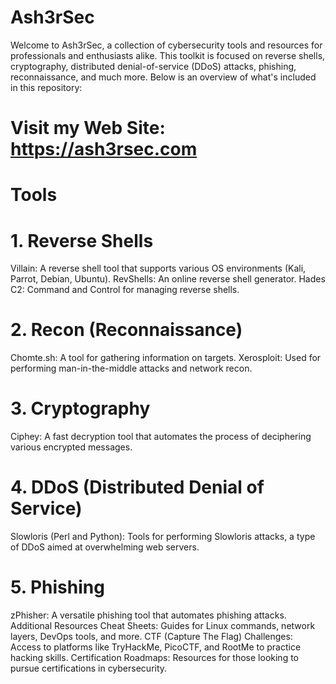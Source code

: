 # Ash3rSec
Welcome to Ash3rSec, a collection of cybersecurity tools and resources for professionals and enthusiasts alike. This toolkit is focused on reverse shells, cryptography, distributed denial-of-service (DDoS) attacks, phishing, reconnaissance, and much more. Below is an overview of what's included in this repository:

# Visit my Web Site: https://ash3rsec.com

# Tools
# 1. Reverse Shells
Villain: A reverse shell tool that supports various OS environments (Kali, Parrot, Debian, Ubuntu).
RevShells: An online reverse shell generator.
Hades C2: Command and Control for managing reverse shells.
# 2. Recon (Reconnaissance)
Chomte.sh: A tool for gathering information on targets.
Xerosploit: Used for performing man-in-the-middle attacks and network recon.
# 3. Cryptography
Ciphey: A fast decryption tool that automates the process of deciphering various encrypted messages.
# 4. DDoS (Distributed Denial of Service)
Slowloris (Perl and Python): Tools for performing Slowloris attacks, a type of DDoS aimed at overwhelming web servers.
# 5. Phishing
zPhisher: A versatile phishing tool that automates phishing attacks.
Additional Resources
Cheat Sheets: Guides for Linux commands, network layers, DevOps tools, and more.
CTF (Capture The Flag) Challenges: Access to platforms like TryHackMe, PicoCTF, and RootMe to practice hacking skills.
Certification Roadmaps: Resources for those looking to pursue certifications in cybersecurity.


